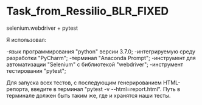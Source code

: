 # Task_from_Ressilio_BLR_FIXED
selenium.webdriver + pytest

Я использовал:

-язык программирования "python" версии 3.7.0;
-интегрируемую среду разработки "PyCharm";
-терминал "Anaconda Prompt";
-инструмент для автоматизации "Selenium" с библиотекой "webdriver";
-инструмент тестирования "pytest";

Для запуска всех тестов, с последующим генерированием HTML-репорта, введите в терминал "pytest -v --html=report.html".
Путь в терминале должен быть таким же, где и хранятся наши тесты.
